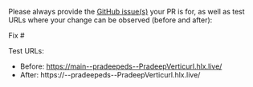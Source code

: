 Please always provide the [GitHub issue(s)](../issues) your PR is for, as well as test URLs where your change can be observed (before and after):

Fix #<gh-issue-id>

Test URLs:
- Before: https://main--pradeepeds--PradeepVerticurl.hlx.live/
- After: https://<branch>--pradeepeds--PradeepVerticurl.hlx.live/

